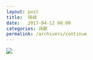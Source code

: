 ```yaml
---
layout: post
title:  待续
date:   2017-04-12 08:00
categories: 诗歌
permalink: /archivers/continue
---
```


![](http://upload-images.jianshu.io/upload_images/1420306-7aa03ca40305e506.jpg?imageMogr2/auto-orient/strip%7CimageView2/2/w/1080/q/50)
